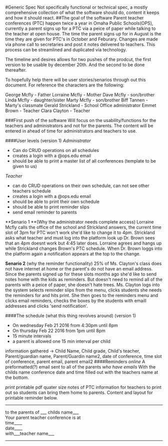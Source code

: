 #Generic Spec 
Not specifically functional or technical spec, a mostly comprehensive collection of what the software should do, content it keeps and how it should react.
##The goal of the software
Parent teacher conferences (PTC) happen twice a year in Omaha Public Schools(OPS), currently a parent signs up for a PTC via a peice of paper while talking to the teacher at open house. The time the parent signs up for in August is the time they are given for PTC's in October and Feburary. Changes are made via phone call to secretaries and post it notes delivered to teachers. This process can be streamlined and duplicated via technology.

The timeline and desires allows for two pushes of the prodcut, the first version to be usable by december 20th. And the second to be done thereafter.

To hopefully help there will be user stories/senarios through out this document. For reference the characters are the following:

George Mcfly - Father
Lorraine Mcfly - Mother
Dave Mcfly - son/brother
Linda Mcfly - daughter/sister
Marty Mcfly - son/brother
Biff Tannen - Marty's classmate
Gerald Strickland - School Office administrator
Emmet Brown - Teacher
Clara Clayton - Teacher

###First push of the software
Will focus on the usability/functions for the teachers and administrators and not for the parents. The content will be entered in ahead of time for administrators and teachers to use.

####User levels (version 1)
*Administrator* 
- Can do CRUD operations on all schedules
- creates a login with a @ops.edu email
- should be able to print a master list of all conferences (template to be given to us)

*Teacher* 
- can do CRUD operations on their own schedule, can not see other teachers schedule
- creates a login with a @ops.edu email
- should be able to print their own schedule
- should be able to print reminder slips
- send email reminder to parents

**Senario 1 **(Why the administrator needs complete access)
Lorraine Mcfly calls the office of the school and Strickland answers, the current time slot of 3pm for PTC won't work she'd like to change it to 4pm. Strickland asks what teacher and must log into the platform look up Dr. Brown sees that an 4pm doesnt work but 4:45 later does. Lorraine agrees and hangs up while Strickland changes Brown's PTC schedule. When Dr. Brown loggs into the platform again a notification appears at the top to the change. 

**Senario 2** (why the reminder functionality)
25% of Ms. Clayton's class does not have internet at home or the parent's do not have an email address. Since the parents signed up for these slots months ago she'd like to send notes home with the kids as reminders. But doesn't need to remind all of the parents with a peice of paper, she doesn't hate trees. Ms. Clayton logs into the system selects reminder slips from the menu, clicks students she needs the reminders for and hits print. She then goes to the reminders menu and clicks email reminders, checks the boxes by the students with emaill addresses and clicks 'send notification'.  

####The schedule (what this thing revolves around) (version 1)
- On wednesday Feb 21 2016 from 4:30pm until 8pm
- On thursday Feb 22 2016 from 1pm until 8pm
- 15 minute intervals
- a parent is allowed one 15 min interval per child

information gathered -> Child Name, Child grade, Child's teacher, Parent/guardian name, Parent/Guardin name2, date of conference, time slot of conference, parent email, parent email2
####Reminders
*online*
A preformatted(?) email sent to all of the parents _who have emails_ With the childs name conference date and time filled out with the teachers name at the bottom.

*print*
printable pdf quater size notes of PTC information for teachers to print out so students can bring them home to parents. Content and layout for printable reminder below.

-------------------------------------------                                       
to the parents of ___ childs name___                                
Your parent teacher conference is at                                 
time____                                                                      
date____                                 
with___teacher name___                                
____________________________________________